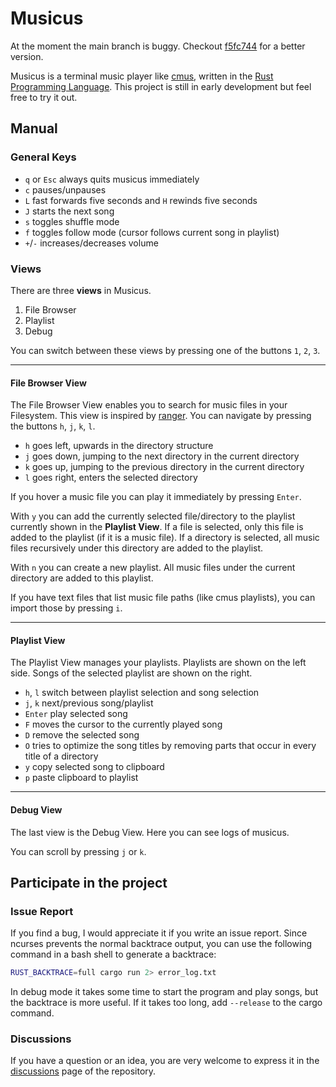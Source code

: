 # Musicus

At the moment the main branch is buggy. Checkout [f5fc744](https://github.com/Bluemi/musicus_rs/commit/f5fc7445b923963e2d4660aee190f0282b7cf3f3) for a better version.

Musicus is a terminal music player like [cmus](https://github.com/cmus/cmus),
written in the [Rust Programming Language](https://www.rust-lang.org/learn).
This project is still in early development but feel free to try it out.


## Manual

### General Keys
- `q` or `Esc` always quits musicus immediately
- `c` pauses/unpauses
- `L` fast forwards five seconds and `H` rewinds five seconds
- `J` starts the next song
- `s` toggles shuffle mode
- `f` toggles follow mode (cursor follows current song in playlist)
- `+`/`-` increases/decreases volume

### Views
There are three **views** in Musicus.
1. File Browser
2. Playlist
3. Debug

You can switch between these views by pressing one of the buttons `1`, `2`, `3`.

---

#### File Browser View
The File Browser View enables you to search for music files in your Filesystem.
This view is inspired by [ranger](https://github.com/ranger/ranger). You can navigate
by pressing the buttons `h`, `j`, `k`, `l`.

- `h` goes left, upwards in the directory structure
- `j` goes down, jumping to the next directory in the current directory
- `k` goes up, jumping to the previous directory in the current directory
- `l` goes right, enters the selected directory

If you hover a music file you can play it immediately by pressing `Enter`.

With `y` you can add the currently selected file/directory to the playlist currently
shown in the **Playlist View**. If a file is selected, only this file is added to the
playlist (if it is a music file). If a directory is selected, all music files recursively
under this directory are added to the playlist.

With `n` you can create a new playlist. All music files under the current directory are
added to this playlist.

If you have text files that list music file paths (like cmus playlists),
you can import those by pressing `i`.

---

#### Playlist View
The Playlist View manages your playlists. Playlists are shown on the left side. Songs of the selected playlist are shown on the right.

- `h`, `l` switch between playlist selection and song selection
- `j`, `k` next/previous song/playlist
- `Enter` play selected song
- `F` moves the cursor to the currently played song
- `D` remove the selected song
- `O` tries to optimize the song titles by removing parts that occur in every title of a directory
- `y` copy selected song to clipboard
- `p` paste clipboard to playlist

---

#### Debug View
The last view is the Debug View. Here you can see logs of musicus.

You can scroll by pressing `j` or `k`.

## Participate in the project

### Issue Report
If you find a bug, I would appreciate it if you write an issue report.
Since ncurses prevents the normal backtrace output, you can use the following command
in a bash shell to generate a backtrace:
```bash
RUST_BACKTRACE=full cargo run 2> error_log.txt
```

In debug mode it takes some time to start the program and play songs, but the backtrace is more useful.
If it takes too long, add `--release` to the cargo command.

### Discussions
If you have a question or an idea, you are very welcome to express it in the
[discussions](https://github.com/Bluemi/musicus_rs/discussions) page of the repository.
